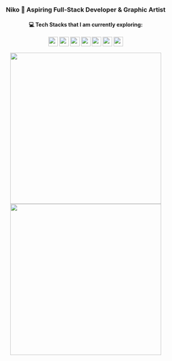 <h3 align="center"> Niko 🌙 Aspiring Full-Stack Developer & Graphic Artist </h3>

<h4 align="center"> 💻 Tech Stacks that I am currently exploring: </h3>

<p align="center">
  <img src="https://img.shields.io/badge/javascript-%2320232a.svg?style=for-the-badge&logo=javascript&logoColor=%23F7DF1E" height="25"/>
  <img src="https://img.shields.io/badge/react-%2320232a.svg?style=for-the-badge&logo=react&logoColor=%2361DAFB" height="25" />
  <img src="https://img.shields.io/badge/tailwind_css-%2320232a.svg?style=for-the-badge&logo=tailwind-css&logoColor=blue" height="25"/>
  <img src="https://img.shields.io/badge/firebase-%2320232a.svg?style=for-the-badge&logo=firebase" height="25"/>
  <img src="https://img.shields.io/badge/three.js-%2320232a?style=for-the-badge&logo=three.js&logoColor=white" height=25"/>
  <img src="https://img.shields.io/badge/adobephotoshop-%2320232a.svg?style=for-the-badge&logo=adobephotoshop&logoColor=blue" height="25"/>
  <img src="https://img.shields.io/badge/figma-%2320232a.svg?style=for-the-badge&logo=figma&logoColor=red" height="25"/>
</p>

<div align=center>
<img width="400" src="https://github-readme-stats.vercel.app/api?username=kaizenics&theme=react&show_icons=true&hide_border=true&count_private=true"/>
<img width="400" src="https://github-readme-streak-stats.herokuapp.com/?user=kaizenics&theme=react&hide_border=true"/>
</div>

<br>
